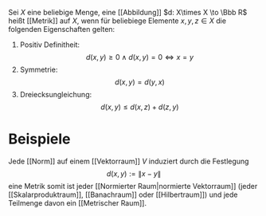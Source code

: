 Sei $X$ eine beliebige Menge, eine [[Abbildung]] $d: X\times X \to \Bbb R$ heißt [[Metrik]] auf $X$, wenn für beliebiege Elemente $x, y, z \in X$ die folgenden Eigenschaften gelten:
1. Positiv Definitheit: $$d(x, y) \geq 0 \wedge d(x,y)=0 \iff x =y$$
2. Symmetrie: $$d(x, y) = d(y,x)$$
3. Dreiecksungleichung: $$d(x,y) \leq d(x,z) + d(z,y)$$
# Beispiele
Jede [[Norm]] auf einem [[Vektorraum]] $V$ induziert durch die Festlegung
$$d(x,y):=\|x-y\|$$
eine Metrik somit ist jeder [[Normierter Raum|normierte Vektorraum]] (jeder [[Skalarproduktraum]], [[Banachraum]] oder [[Hilbertraum]]) und jede Teilmenge davon ein [[Metrischer Raum]].